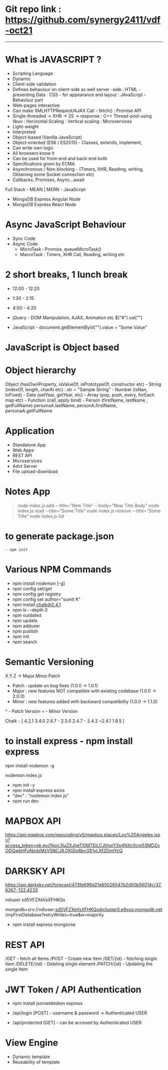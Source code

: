 # Git repo link : https://github.com/synergy2411/vdf-oct21
------------------------------------------------------------

# What is JAVASCRIPT ? 
- Scripting Language
- Dynamic
- Client-side validation
- Defines behaviour on client-side as well server -side
    : HTML - presenting Data
    : CSS - for appearance and layout
    : JAvaScript - Behaviour part
- Web-pages interactive
- Can make XMLHTTPRequest/AJAX Call - fetch() : Promise API
- Single-threaded -> XHR -> 2S -> response
    : C++ Thread-pool using libuv
    : Horizontal Scaling
    : Vertical scaling
    : Microservices
- Light-weight
- Interpreted
- Object-based (Vanilla JavaScript) 
- Object-oriented (ES6 / ES2015) - Classes, extends, implement, 
- Can write own logic
- All browsers know it
- Can be used for front-end and back-end both
- Specifications given by ECMA
- Asynchronous / Non-blocking - (Timers, XHR, Reading, writing, Obtaining some Socket connection etc)
- Callbacks, Promises, Async...await


Full Stack - MEAN | MERN - JavaScript
- MongoDB Express Angular Node
- MongoDB Express React Node

# Async JavaScript Behaviour
- Sync Code
- Async Code
    - MicroTask : Promise, queueMicroTask()
    - MacroTask : Timers, XHR Call, Reading, writing etc


# 2 short breaks, 1 lunch break
- 12:00 - 12:20
- 1:30 - 2:15
- 4:00 - 4:20


- jQuery - DOM Manipulation, AJAX, Animation etc
    $("#").val("")


- JavaScript - document.getElementById("").value = "Some Value"


# JavaScript is Object based
# Object hierarchy
Object (hasOwnProperty, isValueOf, isPrototypeOf, constructor etc)
    - String (indexOf, length, charAt etc)
        : str = "Sample String"
    - Number (isNan, toFixed)
    - Date (setYear, getYear, etc)
    - Array (pop, push, every, forEach map etc)
    - Function (call, apply bind)
    - Person (firstName, lastName , getFullName)
        personaA.lastName, personA.firstName, personaA.getFullName

# Application
- Standalone App
- Web Apps
- REST API
- Microservices
- Advt Server
- File upload-download 


# Notes App
> node index.js add --title="New Title" --body="New Title Body"
> node index.js read --title="Some Title"
> node index.js remove --title="Some Title"
> node index.js list

# to generate package.json
    - npm init

# Various NPM Commands
- npm install nodemon [-g]
- npm config set/get
- npm config get registry
- npm config set author="sumit K"
- npm install chalk@2.4.1
- npm ls --depth 0
- npm outdated
- npm update
- npm adduser
- npm publish
- npm init 
- npm search <search-term>




# Semantic Versioning
X.Y.Z -> Major.Minor.Patch

- Patch : update on bug fixes (1.0.0 -> 1.0.1)
- Major : new features NOT compatible with existing codebase (1.0.0 -> 2.0.0)
- Minor : new features added with backward compatibility (1.0.0 -> 1.1.0)

^ - Patch Version
~ - Minor Version

Chalk - [
    4.2.1
    3.4.0
    2.6.7 -
    2.5.0
    2.4.7 -
    2.4.2
    ~2.4.1
    1.8.5
]


# to install express - npm install express



npm install nodemon -g

nodemon index.js




- npm init -y
- npm install express axios
- "dev" : "nodemon index.js"
- npm run dev






















# MAPBOX API
https://api.mapbox.com/geocoding/v5/mapbox.places/Los%20Angeles.json?access_token=pk.eyJ1Ijoic3luZXJneTI0MTEiLCJhIjoiY2p4NXc0cm53MDZoODQwbHFuNzdzMzV5NCJ9.DKIDo6bcG51yLXf2DmlYcQ

# DARKSKY API
https://api.darksky.net/forecast/473fe696d21e65026547b2d50b56014c/37.8267,-122.4233



vdiuser
sd5VFZXeVsXFHKQs

mongodb+srv://vdiuser:sd5VFZXeVsXFHKQs@cluster0.e9xsq.mongodb.net/myFirstDatabase?retryWrites=true&w=majority

- npm install express mongoose

# REST API
/GET - fetch all Items
/POST - Create new Item
/GET/{id} - fetching single Item
/DELETE/{id} - Deleting single element
/PATCH/{id} - Updating the single Item


# JWT Token / API Authentication
- npm install jsonwebtoken express

- /api/login [POST] - username & password -> Authenticated USER
- /api/protected [GET] - can be accesed by Authenticated USER 


# View Engine
- Dynamic template
- Reusability of template
